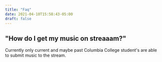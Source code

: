 ```yaml
---
title: "Faq"
date: 2021-04-10T15:58:43-05:00
draft: false
---
```


<h2>"How do I get my music on streaaam?"</h2>

<p>Currently only current and maybe past Columbia College student's are able to submit music to the stream.</p>

